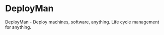 DeployMan
=========

DeployMan - Deploy machines, software, anything.  Life cycle management for anything.

